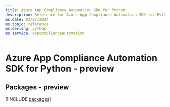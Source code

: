 ```yaml
---
title: Azure App Compliance Automation SDK for Python
description: Reference for Azure App Compliance Automation SDK for Python
ms.date: 03/07/2024
ms.topic: reference
ms.devlang: python
ms.service: appcomplianceautomation
---
```

# Azure App Compliance Automation SDK for Python - preview
## Packages - preview
[!INCLUDE [packages](app-compliance-automation-index.md)]